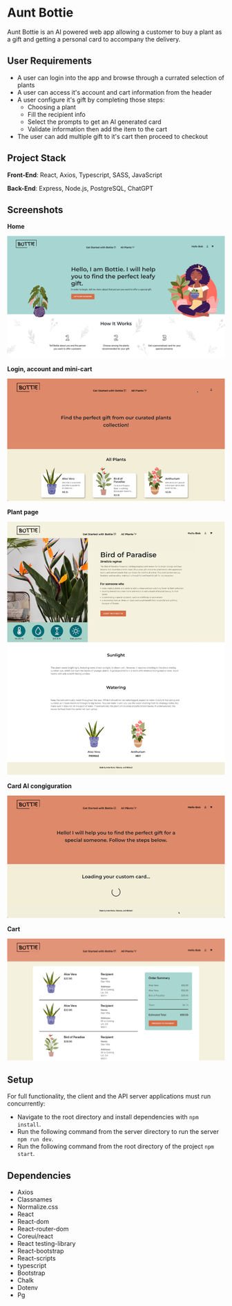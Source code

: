# Aunt Bottie

Aunt Bottie is an AI powered web app allowing a customer to buy a plant as a gift and getting a personal card to accompany the delivery.


## User Requirements

* A user can login into the app and browse through a currated selection of plants
* A user can access it's account and cart information from the header
* A user configure it's gift by completing those steps:
  * Choosing a plant 
  * Fill the recipient info
  * Select the prompts to get an AI generated card
  * Validate information then add the item to the cart
* The user can add multiple gift to it's cart then proceed to checkout


## Project Stack

**Front-End**: React, Axios, Typescript, SASS, JavaScript

**Back-End**: Express, Node.js, PostgreSQL, ChatGPT


## Screenshots

**Home**

!["Screenshot of the home"](https://github.com/amchampoux/bottie/blob/main/docs/home.png)

**Login, account and mini-cart**

!["Screenshot of the login, account and mini-cart"](https://github.com/amchampoux/bottie/blob/main/docs/account2.gif)

**Plant page**

!["Screenshot of the plant page"](https://github.com/amchampoux/bottie/blob/main/docs/plant.png)

**Card AI congiguration**

!["Screenshot of card config flow"](https://github.com/amchampoux/bottie/blob/main/docs/flow2.gif)

**Cart**

!["Screenshot of the purchase flow"](https://github.com/amchampoux/bottie/blob/main/docs/Cart.png)


## Setup

For full functionality, the client and the API server applications must run concurrently: 

* Navigate to the root directory and install dependencies with `npm install`.
* Run the following command from the server directory to run the server `npm run dev`.
* Run the following command from the root directory of the project `npm start`.


## Dependencies

* Axios
* Classnames
* Normalize.css
* React
* React-dom
* React-router-dom
* Coreui/react
* React testing-library
* React-bootstrap
* React-scripts
* typescript
* Bootstrap
* Chalk
* Dotenv
* Pg